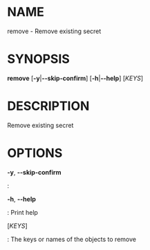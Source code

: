 # NAME

remove - Remove existing secret

# SYNOPSIS

**remove** \[**-y**\|**\--skip-confirm**\] \[**-h**\|**\--help**\]
\[*KEYS*\]

# DESCRIPTION

Remove existing secret

# OPTIONS

**-y**, **\--skip-confirm**

:   

**-h**, **\--help**

:   Print help

\[*KEYS*\]

:   The keys or names of the objects to remove
